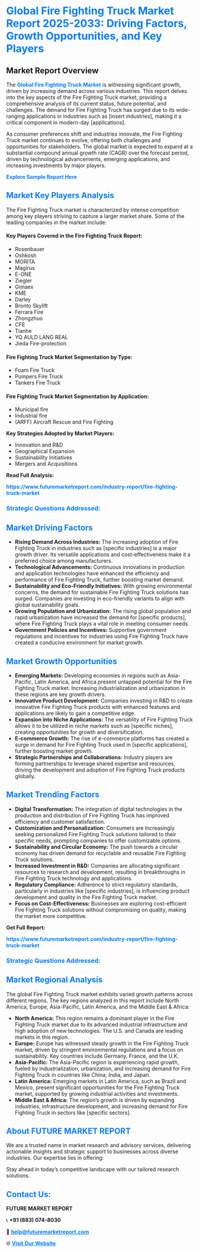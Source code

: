 <h1 style="color: #007BFF;">Global Fire Fighting Truck Market Report 2025-2033: Driving Factors, Growth Opportunities, and Key Players</h1>

<section id="overview">
<h2>Market Report Overview</h2>
<p>The <a href="https://www.futuremarketreport.com/industry-report/fire-fighting-truck-market" style="color: #007BFF; text-decoration: none;"><strong>Global Fire Fighting Truck Market</strong></a> is witnessing significant growth, driven by increasing demand across various industries. This report delves into the key aspects of the Fire Fighting Truck market, providing a comprehensive analysis of its current status, future potential, and challenges. The demand for Fire Fighting Truck has surged due to its wide-ranging applications in industries such as [insert industries], making it a critical component in modern-day [applications].</p>
<p>As consumer preferences shift and industries innovate, the Fire Fighting Truck market continues to evolve, offering both challenges and opportunities for stakeholders. The global market is expected to expand at a substantial compound annual growth rate (CAGR) over the forecast period, driven by technological advancements, emerging applications, and increasing investments by major players.</p>
</section>

<section id="overview">
<p><a href="https://www.futuremarketreport.com/request-sample/reportId=42153" style="color: #007BFF; text-decoration: none;"><strong>Explore Sample Report Here</strong></a></p>
</section>

<section id="key-players">
<h2 style="color: #007BFF;">Market Key Players Analysis</h2>
<p>The Fire Fighting Truck market is characterized by intense competition among key players striving to capture a larger market share. Some of the leading companies in the market include:</p>
<h4>Key Players Covered in the Fire Fighting Truck Report:</h4>
<ul><li>Rosenbauer</li><li>Oshkosh</li><li>MORITA</li><li>Magirus</li><li>E-ONE</li><li>Ziegler</li><li>Gimaex</li><li>KME</li><li>Darley</li><li>Bronto Skylift</li><li>Ferrara Fire</li><li>Zhongzhuo</li><li>CFE</li><li>Tianhe</li><li>YQ AULD LANG REAL</li><li>Jieda Fire-protection</li></ul>
<h4>Fire Fighting Truck Market Segmentation by Type:</h4>
<ul><li>Foam Fire Truck</li><li>Pumpers Fire Truck</li><li>Tankers Fire Truck</li></ul>

<h4>Fire Fighting Truck Market Segmentation by Application:</h4>
<ul><li>Municipal fire</li><li>Industrial fire</li><li>(ARFF) Aircraft Rescue and Fire Fighting</li></ul>
<p><strong>Key Strategies Adopted by Market Players:</strong></p>
<ul>
<li>Innovation and R&D</li>
<li>Geographical Expansion</li>
<li>Sustainability Initiatives</li>
<li>Mergers and Acquisitions</li>
</ul>
</section>

<section>
<p><strong>Read Full Analysis: </strong></p><a href="https://www.futuremarketreport.com/industry-report/fire-fighting-truck-market" style="color: #007BFF; text-decoration: none;"><strong>https://www.futuremarketreport.com/industry-report/fire-fighting-truck-market</strong></a>
<h3 style="color: #007BFF;">Strategic Questions Addressed:</h3>
</section>

<section id="driving-factors">
<h2 style="color: #007BFF;">Market Driving Factors</h2>
<ul>
<li><strong>Rising Demand Across Industries:</strong> The increasing adoption of Fire Fighting Truck in industries such as [specific industries] is a major growth driver. Its versatile applications and cost-effectiveness make it a preferred choice among manufacturers.</li>
<li><strong>Technological Advancements:</strong> Continuous innovations in production and application technologies have enhanced the efficiency and performance of Fire Fighting Truck, further boosting market demand.</li>
<li><strong>Sustainability and Eco-Friendly Initiatives:</strong> With growing environmental concerns, the demand for sustainable Fire Fighting Truck solutions has surged. Companies are investing in eco-friendly variants to align with global sustainability goals.</li>
<li><strong>Growing Population and Urbanization:</strong> The rising global population and rapid urbanization have increased the demand for [specific products], where Fire Fighting Truck plays a vital role in meeting consumer needs.</li>
<li><strong>Government Policies and Incentives:</strong> Supportive government regulations and incentives for industries using Fire Fighting Truck have created a conducive environment for market growth.</li>
</ul>
</section>

<section id="growth-opportunities">
<h2 style="color: #007BFF;">Market Growth Opportunities</h2>
<ul>
<li><strong>Emerging Markets:</strong> Developing economies in regions such as Asia-Pacific, Latin America, and Africa present untapped potential for the Fire Fighting Truck market. Increasing industrialization and urbanization in these regions are key growth drivers.</li>
<li><strong>Innovative Product Development:</strong> Companies investing in R&D to create innovative Fire Fighting Truck products with enhanced features and applications are likely to gain a competitive edge.</li>
<li><strong>Expansion into Niche Applications:</strong> The versatility of Fire Fighting Truck allows it to be utilized in niche markets such as [specific niches], creating opportunities for growth and diversification.</li>
<li><strong>E-commerce Growth:</strong> The rise of e-commerce platforms has created a surge in demand for Fire Fighting Truck used in [specific applications], further boosting market growth.</li>
<li><strong>Strategic Partnerships and Collaborations:</strong> Industry players are forming partnerships to leverage shared expertise and resources, driving the development and adoption of Fire Fighting Truck products globally.</li>
</ul>
</section>

<section id="trending-factors">
<h2 style="color: #007BFF;">Market Trending Factors</h2>
<ul>
<li><strong>Digital Transformation:</strong> The integration of digital technologies in the production and distribution of Fire Fighting Truck has improved efficiency and customer satisfaction.</li>
<li><strong>Customization and Personalization:</strong> Consumers are increasingly seeking personalized Fire Fighting Truck solutions tailored to their specific needs, prompting companies to offer customizable options.</li>
<li><strong>Sustainability and Circular Economy:</strong> The push towards a circular economy has driven demand for recyclable and reusable Fire Fighting Truck solutions.</li>
<li><strong>Increased Investment in R&D:</strong> Companies are allocating significant resources to research and development, resulting in breakthroughs in Fire Fighting Truck technology and applications.</li>
<li><strong>Regulatory Compliance:</strong> Adherence to strict regulatory standards, particularly in industries like [specific industries], is influencing product development and quality in the Fire Fighting Truck market.</li>
<li><strong>Focus on Cost-Effectiveness:</strong> Businesses are exploring cost-efficient Fire Fighting Truck solutions without compromising on quality, making the market more competitive.</li>
</ul>
</section>

<section>
<p><strong>Get Full Report: </strong></p><a href="https://www.futuremarketreport.com/industry-report/fire-fighting-truck-market" style="color: #007BFF; text-decoration: none;"><strong>https://www.futuremarketreport.com/industry-report/fire-fighting-truck-market</strong></a>
<h3 style="color: #007BFF;">Strategic Questions Addressed:</h3>
</section>


<section id="regional-analysis">
<h2 style="color: #007BFF;">Market Regional Analysis</h2>
<p>The global Fire Fighting Truck market exhibits varied growth patterns across different regions. The key regions analyzed in this report include North America, Europe, Asia-Pacific, Latin America, and the Middle East & Africa:</p>
<ul>
<li><strong>North America:</strong> This region remains a dominant player in the Fire Fighting Truck market due to its advanced industrial infrastructure and high adoption of new technologies. The U.S. and Canada are leading markets in this region.</li>
<li><strong>Europe:</strong> Europe has witnessed steady growth in the Fire Fighting Truck market, driven by stringent environmental regulations and a focus on sustainability. Key countries include Germany, France, and the U.K.</li>
<li><strong>Asia-Pacific:</strong> The Asia-Pacific region is experiencing rapid growth, fueled by industrialization, urbanization, and increasing demand for Fire Fighting Truck in countries like China, India, and Japan.</li>
<li><strong>Latin America:</strong> Emerging markets in Latin America, such as Brazil and Mexico, present significant opportunities for the Fire Fighting Truck market, supported by growing industrial activities and investments.</li>
<li><strong>Middle East & Africa:</strong> The region’s growth is driven by expanding industries, infrastructure development, and increasing demand for Fire Fighting Truck in sectors like [specific sectors].</li>
</ul>
</section>

<footer>
<h2 style="color: #007BFF;">About FUTURE MARKET REPORT</h2>
<p>We are a trusted name in market research and advisory services, delivering actionable insights and strategic support to businesses across diverse industries. Our expertise lies in offering:</p>

<p>Stay ahead in today’s competitive landscape with our tailored research solutions.</p>

<h2 style="color: #007BFF;">Contact Us:</h2>
<p><strong>FUTURE MARKET REPORT</strong></p>
<p>📞 <strong>+91 (883) 074-8030</strong></p>
<p>📧 <strong><a href="mailto:help@futuremarketreport.com" style="color: #007BFF;">help@futuremarketreport.com</a></strong></p>
<p>🌐 <strong><a href="https://www.futuremarketreport.com/" style="color: #007BFF;">Visit Our Website</a></strong></p>
</footer>